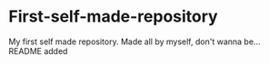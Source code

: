 # First-self-made-repository
My first self made repository. Made all by myself, don't wanna be... README added
